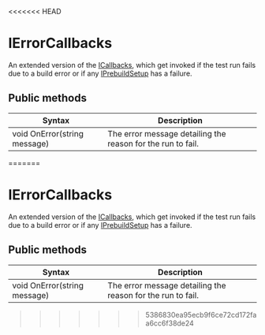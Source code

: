 <<<<<<< HEAD
# IErrorCallbacks
An extended version of the [ICallbacks](./reference-icallbacks.md), which get invoked if the test run fails due to a build error or if any [IPrebuildSetup](./reference-setup-and-cleanup.md) has a failure.

## Public methods

| Syntax                       | Description                                                         |
| ---------------------------- | ------------------------------------------------------------------- |
| void OnError(string message) | The error message detailing the reason for the run to fail.         |

=======
# IErrorCallbacks
An extended version of the [ICallbacks](./reference-icallbacks.md), which get invoked if the test run fails due to a build error or if any [IPrebuildSetup](./reference-setup-and-cleanup.md) has a failure.

## Public methods

| Syntax                       | Description                                                         |
| ---------------------------- | ------------------------------------------------------------------- |
| void OnError(string message) | The error message detailing the reason for the run to fail.         |

>>>>>>> 5386830ea95ecb9f6ce72cd172faa6cc6f38de24
